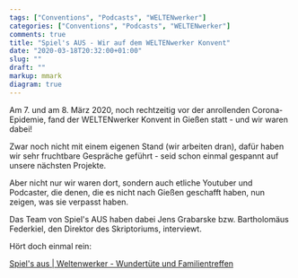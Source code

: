 ```yaml
---
tags: ["Conventions", "Podcasts", "WELTENwerker"]
categories: ["Conventions", "Podcasts", "WELTENwerker"]
comments: true
title: "Spiel's AUS - Wir auf dem WELTENwerker Konvent"
date: "2020-03-18T20:32:00+01:00"
slug: ""
draft: ""
markup: mmark
diagram: true
---
```


Am 7. und am 8. März 2020, noch rechtzeitig vor der anrollenden
Corona-Epidemie, fand der WELTENwerker Konvent in Gießen statt - und
wir waren dabei!

Zwar noch nicht mit einem eigenen Stand (wir arbeiten dran), dafür
haben wir sehr fruchtbare Gespräche geführt - seid schon einmal
gespannt auf unsere nächsten Projekte.

Aber nicht nur wir waren dort, sondern auch etliche Youtuber und
Podcaster, die denen, die es nicht nach Gießen geschafft haben, nun
zeigen, was sie verpasst haben.

Das Team von Spiel's AUS haben dabei Jens Grabarske bzw. Bartholomäus
Federkiel, den Direktor des Skriptoriums, interviewt.

Hört doch einmal rein:

[Spiel's aus | Weltenwerker - Wundertüte und Familientreffen](http://www.spielsaus.de/weltenwerker-wundertuete-und-familientreffen/)

